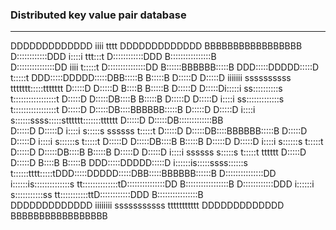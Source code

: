 ### Distributed key value pair database
----

                                                                                                            
                                                                                                            
DDDDDDDDDDDDD          iiii                            tttt          DDDDDDDDDDDDD      BBBBBBBBBBBBBBBBB   
D::::::::::::DDD      i::::i                        ttt:::t          D::::::::::::DDD   B::::::::::::::::B  
D:::::::::::::::DD     iiii                         t:::::t          D:::::::::::::::DD B::::::BBBBBB:::::B 
DDD:::::DDDDD:::::D                                 t:::::t          DDD:::::DDDDD:::::DBB:::::B     B:::::B
  D:::::D    D:::::D iiiiiii     ssssssssss   ttttttt:::::ttttttt      D:::::D    D:::::D B::::B     B:::::B
  D:::::D     D:::::Di:::::i   ss::::::::::s  t:::::::::::::::::t      D:::::D     D:::::DB::::B     B:::::B
  D:::::D     D:::::D i::::i ss:::::::::::::s t:::::::::::::::::t      D:::::D     D:::::DB::::BBBBBB:::::B 
  D:::::D     D:::::D i::::i s::::::ssss:::::stttttt:::::::tttttt      D:::::D     D:::::DB:::::::::::::BB  
  D:::::D     D:::::D i::::i  s:::::s  ssssss       t:::::t            D:::::D     D:::::DB::::BBBBBB:::::B 
  D:::::D     D:::::D i::::i    s::::::s            t:::::t            D:::::D     D:::::DB::::B     B:::::B
  D:::::D     D:::::D i::::i       s::::::s         t:::::t            D:::::D     D:::::DB::::B     B:::::B
  D:::::D    D:::::D  i::::i ssssss   s:::::s       t:::::t    tttttt  D:::::D    D:::::D B::::B     B:::::B
DDD:::::DDDDD:::::D  i::::::is:::::ssss::::::s      t::::::tttt:::::tDDD:::::DDDDD:::::DBB:::::BBBBBB::::::B
D:::::::::::::::DD   i::::::is::::::::::::::s       tt::::::::::::::tD:::::::::::::::DD B:::::::::::::::::B 
D::::::::::::DDD     i::::::i s:::::::::::ss          tt:::::::::::ttD::::::::::::DDD   B::::::::::::::::B  
DDDDDDDDDDDDD        iiiiiiii  sssssssssss              ttttttttttt  DDDDDDDDDDDDD      BBBBBBBBBBBBBBBBB   
                                                                                                            
                                                                                                            
                                                                                                            
                                                                                                            
                                                                                                            
                                                                                                            
                                                                                                            

